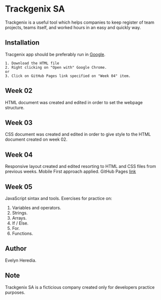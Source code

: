 # Trackgenix SA 
Trackgenix is a useful tool which helps companies to keep register of team projects, teams itself, and worked hours in an easy and quickly way.
## Installation
Tracgenix app should be preferably run in [Google](https://www.google.com.ar/?hl=es). 
```
1. Download the HTML file
2. Right clicking on "Open with" Google Chrome.
or
3. Click on GitHub Pages link specified on "Week 04" item.
```
## Week 02
HTML document was created and edited in order to set the webpage structure.
## Week 03
CSS document was created and edited in order to give style to the HTML document created on week 02.
## Week 04
Responsive layout created and edited resorting to HTML and CSS files from previous weeks. Mobile First approach applied.
GitHub Pages [link](https://evelyn-heredia.github.io/BaSP-M2022-Etapa-1/semana-04/index.html)
## Week 05
JavaScript sintax and tools. Exercises for practice on:
1. Variables and operators.
2. Strings.
3. Arrays.
4. If / Else.
5. For.
6.  Functions.
## Author
Evelyn Heredia.
## Note
Trackgenix SA is a ficticious company created only for developers practice purposes.
